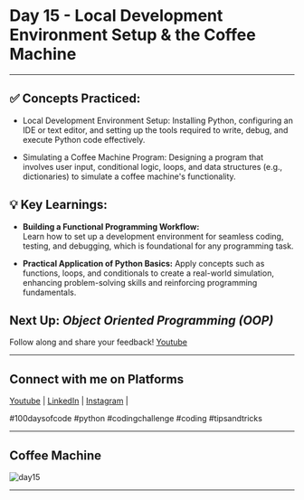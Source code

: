 # **Day 15 - Local Development Environment Setup & the Coffee Machine**
---
## ✅ **Concepts Practiced:**

- Local Development Environment Setup:
Installing Python, configuring an IDE or text editor, and setting up the tools required to write, debug, and execute Python code effectively.

- Simulating a Coffee Machine Program:
Designing a program that involves user input, conditional logic, loops, and data structures (e.g., dictionaries) to simulate a coffee machine's functionality.

## 💡 **Key Learnings:**

- **Building a Functional Programming Workflow:**
<br>Learn how to set up a development environment for seamless coding, testing, and debugging, which is foundational for any programming task.

- **Practical Application of Python Basics:**
Apply concepts such as functions, loops, and conditionals to create a real-world simulation, enhancing problem-solving skills and reinforcing programming fundamentals.

## **Next Up:** *Object Oriented Programming (OOP)*

Follow along and share your feedback! 
[Youtube](https://www.youtube.com/@Tharun-AS)

---

## Connect with me on Platforms
[Youtube](https://www.youtube.com/@Tharun-AS) | 
[LinkedIn](https://www.linkedin.com/in/tharun-a-s-b45b8a2a8) | 
[Instagram](https://www.instagram.com/tharun_as_2005) | 

#100daysofcode #python #codingchallenge #coding #tipsandtricks

---

## Coffee Machine
![day15](https://user-images.githubusercontent.com/98851253/154714105-6f8ffb9c-c32d-4b89-9d4f-438eba7e3c86.gif)

---
